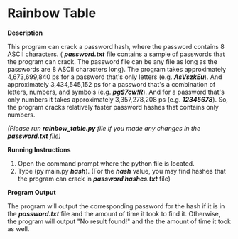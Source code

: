 # Rainbow Table

**Description**

This program can crack a password hash, where the password contains 8 ASCII characters. ( **_password.txt_** file contains a sample of passwords that the program can crack. The password file can be any file as long as the passwords are 8 ASCII characters long).
The program takes approximately 4,673,699,840 ps for a password that's only letters (e.g. **_AsVszkEu_**). And approximately 3,434,545,152 ps for a password that's a combination of letters, numbers, and symbols  (e.g. **_pg$7cw!R_**). And for a password that's only numbers it takes approximately 3,357,278,208 ps (e.g. **_12345678_**). So, the program cracks relatively faster password hashes that contains only numbers.

_(Please run **_rainbow_table.py_** file if you made any changes in the **_password.txt_** file)_

**Running Instructions**

1. Open the command prompt where the python file is located.
2. Type (py main.py **_hash_**). (For the **_hash_** value, you may find hashes that the program can crack in **_password hashes.txt_** file) 

**Program Output**

The program will output the corresponding password for the hash if it is in the **_password.txt_** file and the amount of time it took to find it. Otherwise, the program will output "No result found!" and the the amount of time it took as well.


